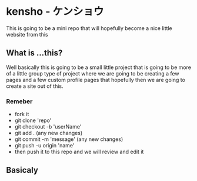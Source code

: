 # kensho - ケンショウ
This is going to be a mini repo that will hopefully become a nice little website from this

## What is ...this?
Well basically this is going to be a small little project that is going to be more of a little group type of project where we are going to be creating a few pages and a few custom profile pages that hopefully then we are going to create a site out of this.

### Remeber
- fork it
- git clone 'repo'
- git checkout -b 'userName'
- git add . (any new changes)
- git commit -m 'message' (any new changes)
- git push -u origin 'name'
- then push it to this repo and we will review and edit it

## Basicaly
